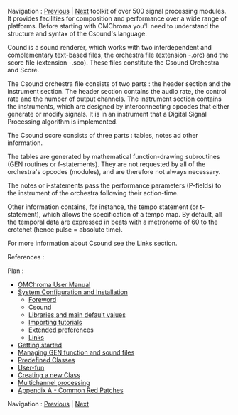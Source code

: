 
Navigation : [Previous](00-Foreword "page précédente\(Foreword\)")
| [Next](02-Libraries_and_mains_default_values "page
suivante\(Libraries and main default values\)")
toolkit of over 500 signal processing modules. It provides facilities for
composition and performance over a wide range of platforms. Before starting
with OMChroma you'll need to understand the structure and syntax of the
Csound's language.

Cound is a sound renderer, which works with two interdependent and
complementary text-based files, the orchestra file (extension -.orc) and the
score file (extension -.sco). These files constitute the Csound Orchestra and
Score.

The Csound orchestra file consists of two parts : the header section and the
instrument section. The header section contains the audio rate, the control
rate and the number of output channels. The instrument section contains the
instruments, which are designed by interconnecting opcodes that either
generate or modify signals. It is in an instrument that a Digital Signal
Processing algorithm is implemented.

The Csound score consists of three parts : tables, notes ad other information.

The tables are generated by mathematical function-drawing subroutines (GEN
routines or f-statements). They are not requested by all of the orchestra's
opcodes (modules), and are therefore not always necessary.

The notes or i-statements pass the performance parameters (P-fields) to the
instrument of the orchestra following their action-time.

Other information contains, for instance, the tempo statement (or
t-statement), which allows the specification of a tempo map. By default, all
the temporal data are expressed in beats with a metronome of 60 to the
crotchet (hence pulse = absolute time).

For more information about Csound see the Links section.

References :

Plan :

  * [OMChroma User Manual](OMChroma)
  * [System Configuration and Installation](Installation)
    * [Foreword](00-Foreword)
    * Csound
    * [Libraries and main default values](02-Libraries_and_mains_default_values)
    * [Importing tutorials](03-_Importing_tutorials)
    * [Extended preferences](04-Extended_preferences)
    * [Links](05-Links)
  * [Getting started](Getting_Started)
  * [Managing GEN function and sound files](Managing_GEN_function_and_sound_files)
  * [Predefined Classes](Predefined_classes)
  * [User-fun](User-fun)
  * [Creating a new Class](Creating_a_new_Class)
  * [Multichannel processing](06-Multichannel_processing)
  * [Appendix A - Common Red Patches](A-Appendix-A_Common_red_patches)

Navigation : [Previous](00-Foreword "page précédente\(Foreword\)")
| [Next](02-Libraries_and_mains_default_values "page
suivante\(Libraries and main default values\)")
